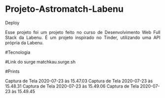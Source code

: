# Projeto-Astromatch-Labenu

Deploy


<p align="justify"> Esse projeto foi um projeto feito no curso de Desenvolvimento Web Full Stack da Labenu. É um projeto inspirado no Tinder, utilizando uma API própria da Labenu.
 </p>


#Tecnologia


#Link do surge
matchkau.surge.sh

#Prints

Captura de Tela 2020-07-23 às 15.47.03
Captura de Tela 2020-07-23 às 15.48.31
Captura de Tela 2020-07-23 às 15.49.06
Captura de Tela 2020-07-23 às 15.49.45
